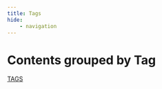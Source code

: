 ```yaml
---
title: Tags
hide:
    - navigation
---
```


# Contents grouped by Tag
<!-- vale Google.Acronyms = NO -->
<!-- markdownlint-disable MD042 -->
[TAGS]()
